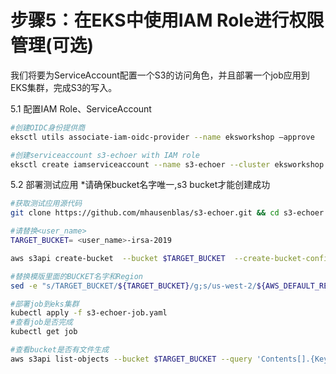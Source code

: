 # 步骤5：在EKS中使用IAM Role进行权限管理(可选)
我们将要为ServiceAccount配置一个S3的访问角色，并且部署一个job应用到EKS集群，完成S3的写入。

5.1 配置IAM Role、ServiceAccount

```bash
#创建OIDC身份提供商 
eksctl utils associate-iam-oidc-provider --name eksworkshop –approve

#创建serviceaccount s3-echoer with IAM role
eksctl create iamserviceaccount --name s3-echoer --cluster eksworkshop --attach-policy-arn arn:aws:iam::aws:policy/AmazonS3FullAccess –approve

```

 5.2 部署测试应用
*请确保bucket名字唯一,s3 bucket才能创建成功

```bash
#获取测试应用源代码
git clone https://github.com/mhausenblas/s3-echoer.git && cd s3-echoer

#请替换<user_name> 
TARGET_BUCKET= <user_name>-irsa-2019

aws s3api create-bucket  --bucket $TARGET_BUCKET  --create-bucket-configuration LocationConstraint=$AWS_DEFAULT_REGION  --region $AWS_DEFAULT_REGION

#替换模版里面的BUCKET名字和Region
sed -e "s/TARGET_BUCKET/${TARGET_BUCKET}/g;s/us-west-2/${AWS_DEFAULT_REGION}/g" s3-echoer-job.yaml.template > s3-echoer-job.yaml

#部署job到eks集群
kubectl apply -f s3-echoer-job.yaml
#查看job是否完成
kubectl get job 

#查看bucket是否有文件生成
aws s3api list-objects --bucket $TARGET_BUCKET --query 'Contents[].{Key: Key, Size: Size}'

```
